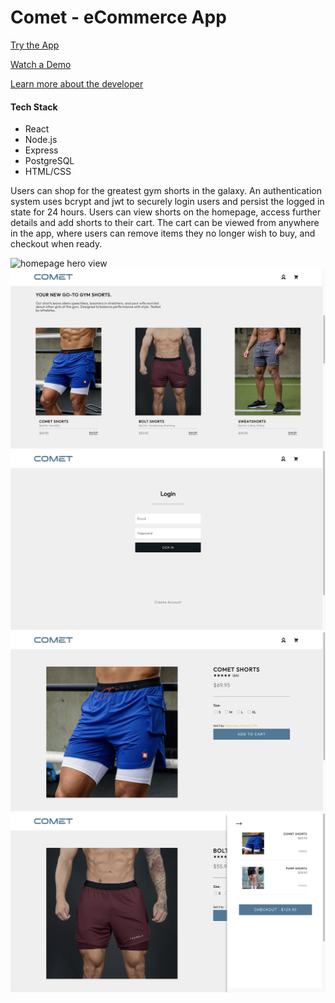  Comet - eCommerce App
 ======

[Try the App](https://cometproject.herokuapp.com/)

[Watch a Demo](https://vimeo.com/790966087)

[Learn more about the developer](www.linkedin.com/in/cameron-miner-professional/)

#### Tech Stack

* React
* Node.js
* Express
* PostgreSQL
* HTML/CSS

Users can shop for the greatest gym shorts in the galaxy. An authentication system uses bcrypt and jwt to securely login users and persist the logged in state for 24 hours. Users can view shorts on the homepage, access further details and add shorts to their cart. The cart can be viewed from anywhere in the app, where users can remove items they no longer wish to buy, and checkout when ready.

![homepage hero view](./src/assets/Comet-Homescreen-Hero.png)
![homepage product view](./src/assets/Comet-Homescreen-Products.png)
![authentication view](./src/assets/Comet-Authentication.png)
![product details view](./src/assets/Comet-ProductDetails.png)
![cart view](./src/assets/Comet-Cart.png)